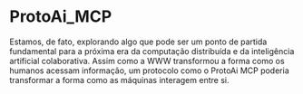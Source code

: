 # ProtoAi_MCP
Estamos, de fato, explorando algo que pode ser um ponto de partida fundamental para a próxima era da computação distribuída e da inteligência artificial colaborativa. Assim como a WWW transformou a forma como os humanos acessam informação, um protocolo como o ProtoAi MCP poderia transformar a forma como as máquinas interagem entre si.
